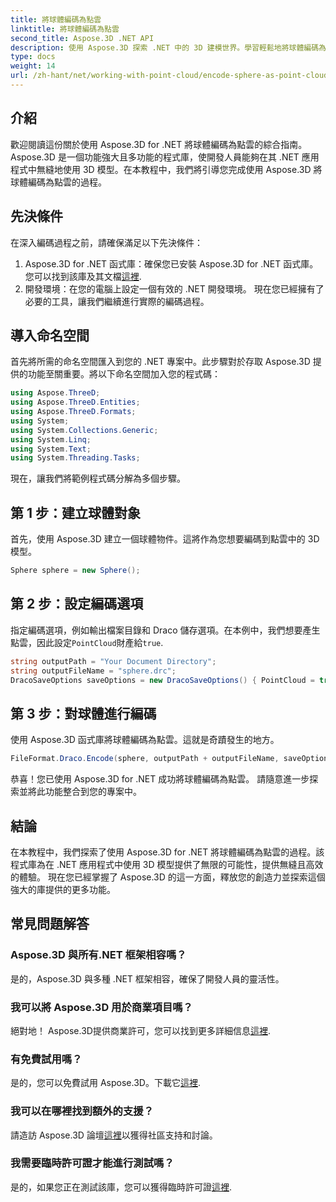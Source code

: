 ```yaml
---
title: 將球體編碼為點雲
linktitle: 將球體編碼為點雲
second_title: Aspose.3D .NET API
description: 使用 Aspose.3D 探索 .NET 中的 3D 建模世界。學習輕鬆地將球體編碼為點雲。現在就釋放你的創造力吧！
type: docs
weight: 14
url: /zh-hant/net/working-with-point-cloud/encode-sphere-as-point-cloud/
---
```

## 介紹
歡迎閱讀這份關於使用 Aspose.3D for .NET 將球體編碼為點雲的綜合指南。 Aspose.3D 是一個功能強大且多功能的程式庫，使開發人員能夠在其 .NET 應用程式中無縫地使用 3D 模型。在本教程中，我們將引導您完成使用 Aspose.3D 將球體編碼為點雲的過程。
## 先決條件
在深入編碼過程之前，請確保滿足以下先決條件：
1.  Aspose.3D for .NET 函式庫：確保您已安裝 Aspose.3D for .NET 函式庫。您可以找到該庫及其文檔[這裡](https://reference.aspose.com/3d/net/).
2. 開發環境：在您的電腦上設定一個有效的 .NET 開發環境。
現在您已經擁有了必要的工具，讓我們繼續進行實際的編碼過程。
## 導入命名空間
首先將所需的命名空間匯入到您的 .NET 專案中。此步驟對於存取 Aspose.3D 提供的功能至關重要。將以下命名空間加入您的程式碼：
```csharp
using Aspose.ThreeD;
using Aspose.ThreeD.Entities;
using Aspose.ThreeD.Formats;
using System;
using System.Collections.Generic;
using System.Linq;
using System.Text;
using System.Threading.Tasks;
```
現在，讓我們將範例程式碼分解為多個步驟。
## 第 1 步：建立球體對象
首先，使用 Aspose.3D 建立一個球體物件。這將作為您想要編碼到點雲中的 3D 模型。
```csharp
Sphere sphere = new Sphere();
```
## 第 2 步：設定編碼選項
指定編碼選項，例如輸出檔案目錄和 Draco 儲存選項。在本例中，我們想要產生點雲，因此設定`PointCloud`財產給`true`.
```csharp
string outputPath = "Your Document Directory";
string outputFileName = "sphere.drc";
DracoSaveOptions saveOptions = new DracoSaveOptions() { PointCloud = true };
```
## 第 3 步：對球體進行編碼
使用 Aspose.3D 函式庫將球體編碼為點雲。這就是奇蹟發生的地方。
```csharp
FileFormat.Draco.Encode(sphere, outputPath + outputFileName, saveOptions);
```
恭喜！您已使用 Aspose.3D for .NET 成功將球體編碼為點雲。
請隨意進一步探索並將此功能整合到您的專案中。
## 結論
在本教程中，我們探索了使用 Aspose.3D for .NET 將球體編碼為點雲的過程。該程式庫為在 .NET 應用程式中使用 3D 模型提供了無限的可能性，提供無縫且高效的體驗。
現在您已經掌握了 Aspose.3D 的這一方面，釋放您的創造力並探索這個強大的庫提供的更多功能。
## 常見問題解答
### Aspose.3D 與所有.NET 框架相容嗎？
是的，Aspose.3D 與多種 .NET 框架相容，確保了開發人員的靈活性。
### 我可以將 Aspose.3D 用於商業項目嗎？
絕對地！ Aspose.3D提供商業許可，您可以找到更多詳細信息[這裡](https://purchase.aspose.com/buy).
### 有免費試用嗎？
是的，您可以免費試用 Aspose.3D。下載它[這裡](https://releases.aspose.com/).
### 我可以在哪裡找到額外的支援？
請造訪 Aspose.3D 論壇[這裡](https://forum.aspose.com/c/3d/18)以獲得社區支持和討論。
### 我需要臨時許可證才能進行測試嗎？
是的，如果您正在測試該庫，您可以獲得臨時許可證[這裡](https://purchase.aspose.com/temporary-license/).